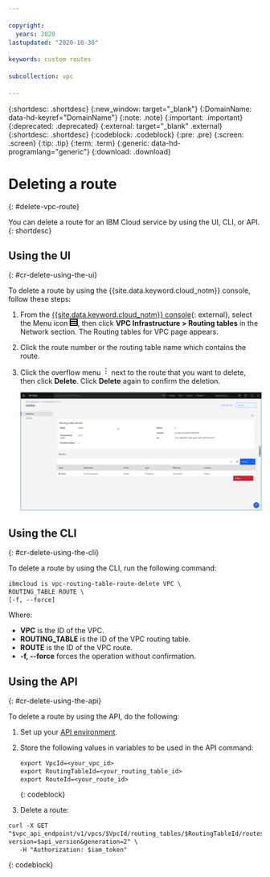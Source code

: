 ```yaml
---

copyright:
  years: 2020
lastupdated: "2020-10-30"

keywords: custom routes

subcollection: vpc

---
```


{:shortdesc: .shortdesc}
{:new_window: target="_blank"}
{:DomainName: data-hd-keyref="DomainName"}
{:note: .note}
{:important: .important}
{:deprecated: .deprecated}
{:external: target="_blank" .external}
{:shortdesc: .shortdesc}
{:codeblock: .codeblock}
{:pre: .pre}
{:screen: .screen}
{:tip: .tip}
{:term: .term}
{:generic: data-hd-programlang="generic"}
{:download: .download}

# Deleting a route
{: #delete-vpc-route}

You can delete a route for an IBM Cloud service by using the UI, CLI, or API.
{: shortdesc}

## Using the UI
{: #cr-delete-using-the-ui}

To delete a route by using the {{site.data.keyword.cloud_notm}} console, follow these steps:

1. From the [{{site.data.keyword.cloud_notm}} console](https://{DomainName}/vpc-ext){: external}, select the Menu icon ![Menu icon](/images/menu_icon.png), then click **VPC Infrastructure > Routing tables** in the Network section. The Routing tables for VPC page appears.

2. Click the route number or the routing table name which contains the route.

3. Click the overflow menu ![overflow menu](images/overflow.png) next to the route that you want to delete, then click **Delete**. Click **Delete** again to confirm the deletion.

   ![Deleting a route](./images/cr-routing-table-route-delete.png)

## Using the CLI
{: #cr-delete-using-the-cli}

To delete a route by using the CLI, run the following command:

```
ibmcloud is vpc-routing-table-route-delete VPC \
ROUTING_TABLE ROUTE \
[-f, --force]
```

Where:

* **VPC** is the ID of the VPC.
* **ROUTING_TABLE** is the ID of the VPC routing table.
* **ROUTE** is the ID of the VPC route.
* **-f, --force** forces the operation without confirmation.

## Using the API
{: #cr-delete-using-the-api}

To delete a route by using the API, do the following:

1. Set up your [API environment](/docs/vpc?topic=vpc-set-up-environment#api-prerequisites-setup).
2. Store the following values in variables to be used in the API command:

    ```
    export VpcId=<your_vpc_id>
    export RoutingTableId=<your_routing_table_id>
    export RouteId=<your_route_id>
    ```
    {: codeblock}

3.  Delete a route:

   ```
   curl -X GET "$vpc_api_endpoint/v1/vpcs/$VpcId/routing_tables/$RoutingTableId/routes/$RouteId?version=$api_version&generation=2" \
      -H "Authorization: $iam_token"
   ```
   {: codeblock}
